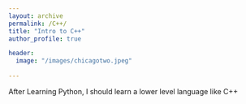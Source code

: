 ```yaml
---
layout: archive
permalink: /C++/
title: "Intro to C++"
author_profile: true

header:
  image: "/images/chicagotwo.jpeg"
  
---
```


After Learning Python, I should learn a lower level language like C++





